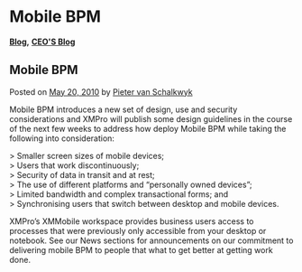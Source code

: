 # Mobile BPM

[**Blog**](https://xmpro.com/category/blog/)**,** [**CEO'S Blog**](https://xmpro.com/category/blog/pieter-blog/)

## Mobile BPM

Posted on [May 20, 2010](https://xmpro.com/mobile-bpm/) by [Pieter van Schalkwyk](https://xmpro.com/author/pietervs/)

Mobile BPM introduces a new set of design, use and security considerations and XMPro will publish some design guidelines in the course of the next few weeks to address how deploy Mobile BPM while taking the following into consideration:

\> Smaller screen sizes of mobile devices;\
\> Users that work discontinuously;\
\> Security of data in transit and at rest;\
\> The use of different platforms and “personally owned devices”;\
\> Limited bandwidth and complex transactional forms; and\
\> Synchronising users that switch between desktop and mobile devices.

XMPro’s XMMobile workspace provides business users access to processes that were previously only accessible from your desktop or notebook. See our News sections for announcements on our commitment to delivering mobile BPM to people that what to get better at getting work done.


